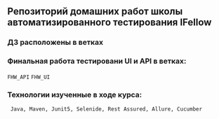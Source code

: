 ## Репозиторий домашних работ школы автоматизированного тестирования IFellow
### ДЗ расположены в ветках
### Финальная работа тестировани UI и API в ветках:
`FHW_API`
`FHW_UI`
### Технологии изученные в ходе курса:
` Java, Maven, Junit5, Selenide, Rest Assured, Allure, Cucumber`
